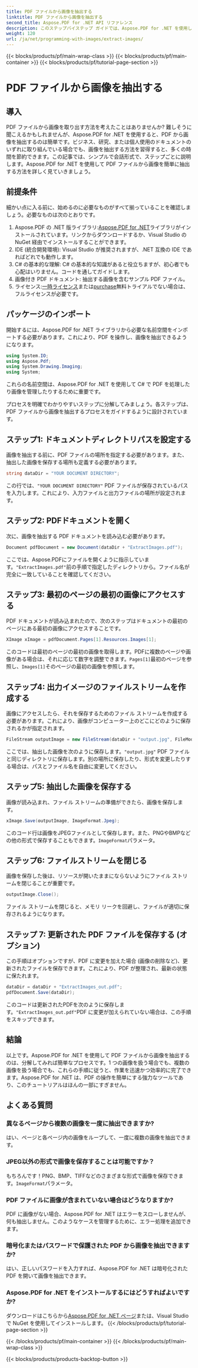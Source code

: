 ```yaml
---
title: PDF ファイルから画像を抽出する
linktitle: PDF ファイルから画像を抽出する
second_title: Aspose.PDF for .NET API リファレンス
description: このステップバイステップ ガイドでは、Aspose.PDF for .NET を使用して PDF ファイルから画像を抽出する方法を学習します。わかりやすい手順に従って始めましょう。
weight: 120
url: /ja/net/programming-with-images/extract-images/
---
```


{{< blocks/products/pf/main-wrap-class >}}
{{< blocks/products/pf/main-container >}}
{{< blocks/products/pf/tutorial-page-section >}}

# PDF ファイルから画像を抽出する

## 導入

PDF ファイルから画像を取り出す方法を考えたことはありませんか? 難しそうに聞こえるかもしれませんが、Aspose.PDF for .NET を使用すると、PDF から画像を抽出するのは簡単です。ビジネス、研究、または個人使用のドキュメントのいずれに取り組んでいる場合でも、画像を抽出する方法を習得すると、多くの時間を節約できます。この記事では、シンプルで会話形式で、ステップごとに説明します。Aspose.PDF for .NET を使用して PDF ファイルから画像を簡単に抽出する方法を詳しく見ていきましょう。

## 前提条件

細かい点に入る前に、始めるのに必要なものがすべて揃っていることを確認しましょう。必要なものは次のとおりです。

1.  Aspose.PDF の .NET 版ライブラリ:[Aspose.PDF for .NET](https://releases.aspose.com/pdf/net/)ライブラリがインストールされています。リンクからダウンロードするか、Visual Studio の NuGet 経由でインストールすることができます。
2. IDE (統合開発環境): Visual Studio が推奨されますが、.NET 互換の IDE であればどれでも動作します。
3. C# の基本的な理解: C# の基本的な知識があると役立ちますが、初心者でも心配はいりません。コードを通してガイドします。
4. 画像付き PDF ドキュメント: 抽出する画像を含むサンプル PDF ファイル。
5. ライセンス:[一時ライセンス](https://購入.aspose.com/temporary-license/)または[purchase](https://purchase.aspose.com/buy)無料トライアルでない場合は、フルライセンスが必要です。

## パッケージのインポート

開始するには、Aspose.PDF for .NET ライブラリから必要な名前空間をインポートする必要があります。これにより、PDF を操作し、画像を抽出できるようになります。

```csharp
using System.IO;
using Aspose.Pdf;
using System.Drawing.Imaging;
using System;
```

これらの名前空間は、Aspose.PDF for .NET を使用して C# で PDF を処理したり画像を管理したりするために重要です。

プロセスを明確でわかりやすいステップに分解してみましょう。各ステップは、PDF ファイルから画像を抽出するプロセスをガイドするように設計されています。

## ステップ1: ドキュメントディレクトリパスを設定する

画像を抽出する前に、PDF ファイルの場所を指定する必要があります。また、抽出した画像を保存する場所も定義する必要があります。

```csharp
string dataDir = "YOUR DOCUMENT DIRECTORY";
```

この行では、`"YOUR DOCUMENT DIRECTORY"` PDF ファイルが保存されているパスを入力します。これにより、入力ファイルと出力ファイルの場所が設定されます。

## ステップ2: PDFドキュメントを開く

次に、画像を抽出する PDF ドキュメントを読み込む必要があります。

```csharp
Document pdfDocument = new Document(dataDir + "ExtractImages.pdf");
```

ここでは、Aspose.PDFにファイルを開くように指示しています。`"ExtractImages.pdf"`前の手順で指定したディレクトリから。ファイル名が完全に一致していることを確認してください。

## ステップ3: 最初のページの最初の画像にアクセスする

PDF ドキュメントが読み込まれたので、次のステップはドキュメントの最初のページにある最初の画像にアクセスすることです。

```csharp
XImage xImage = pdfDocument.Pages[1].Resources.Images[1];
```

このコードは最初のページの最初の画像を取得します。PDFに複数のページや画像がある場合は、それに応じて数字を調整できます。`Pages[1]`最初のページを参照し、`Images[1]`そのページの最初の画像を参照します。

## ステップ4: 出力イメージのファイルストリームを作成する

画像にアクセスしたら、それを保存するためのファイル ストリームを作成する必要があります。これにより、画像がコンピューター上のどこにどのように保存されるかが指定されます。

```csharp
FileStream outputImage = new FileStream(dataDir + "output.jpg", FileMode.Create);
```

ここでは、抽出した画像を次のように保存します。`"output.jpg"` PDF ファイルと同じディレクトリに保存します。別の場所に保存したり、形式を変更したりする場合は、パスとファイル名を自由に変更してください。

## ステップ5: 抽出した画像を保存する

画像が読み込まれ、ファイル ストリームの準備ができたら、画像を保存します。

```csharp
xImage.Save(outputImage, ImageFormat.Jpeg);
```

このコード行は画像をJPEGファイルとして保存します。また、PNGやBMPなどの他の形式で保存することもできます。`ImageFormat`パラメータ。

## ステップ6: ファイルストリームを閉じる

画像を保存した後は、リソースが開いたままにならないようにファイル ストリームを閉じることが重要です。

```csharp
outputImage.Close();
```

ファイル ストリームを閉じると、メモリ リークを回避し、ファイルが適切に保存されるようになります。

## ステップ 7: 更新された PDF ファイルを保存する (オプション)

この手順はオプションですが、PDF に変更を加えた場合 (画像の削除など)、更新されたファイルを保存できます。これにより、PDF が整理され、最新の状態に保たれます。

```csharp
dataDir = dataDir + "ExtractImages_out.pdf";
pdfDocument.Save(dataDir);
```

このコードは更新されたPDFを次のように保存します。`"ExtractImages_out.pdf"`PDF に変更が加えられていない場合は、この手順をスキップできます。

## 結論

以上です。Aspose.PDF for .NET を使用して PDF ファイルから画像を抽出するのは、分解してみれば簡単なプロセスです。1 つの画像を扱う場合でも、複数の画像を扱う場合でも、これらの手順に従うと、作業を迅速かつ効率的に完了できます。Aspose.PDF for .NET は、PDF の操作を簡単にする強力なツールであり、このチュートリアルはほんの一部にすぎません。 

## よくある質問

### 異なるページから複数の画像を一度に抽出できますか?
はい、ページと各ページ内の画像をループして、一度に複数の画像を抽出できます。

### JPEG以外の形式で画像を保存することは可能ですか？
もちろんです！PNG、BMP、TIFFなどのさまざまな形式で画像を保存できます。`ImageFormat`パラメータ。

### PDF ファイルに画像が含まれていない場合はどうなりますか?
PDF に画像がない場合、Aspose.PDF for .NET はエラーをスローしませんが、何も抽出しません。このようなケースを管理するために、エラー処理を追加できます。

### 暗号化またはパスワードで保護された PDF から画像を抽出できますか?
はい、正しいパスワードを入力すれば、Aspose.PDF for .NET は暗号化された PDF を開いて画像を抽出できます。

### Aspose.PDF for .NET をインストールするにはどうすればよいですか?
ダウンロードはこちらから[Aspose.PDF for .NET ページ](https://releases.aspose.com/pdf/net/)または、Visual Studio で NuGet を使用してインストールします。
{{< /blocks/products/pf/tutorial-page-section >}}

{{< /blocks/products/pf/main-container >}}
{{< /blocks/products/pf/main-wrap-class >}}

{{< blocks/products/products-backtop-button >}}
